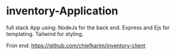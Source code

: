 # inventory-Application
full stack App using:
NodeJs for the back end.
Express and Ejs for templating.
Tailwind for styling.

Fron end: https://github.com/chiefkarim/inventory-client
